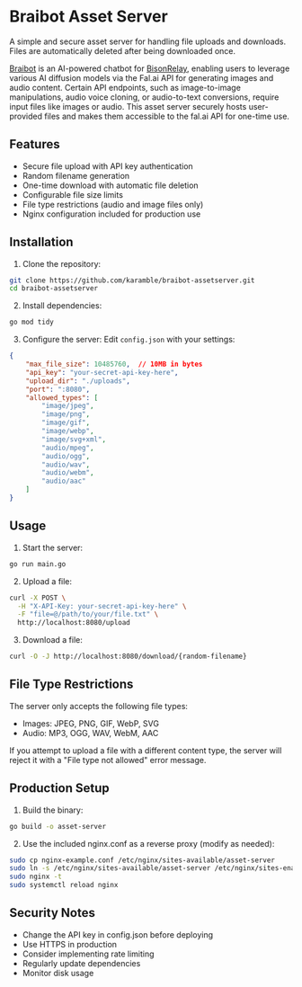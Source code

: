 # Braibot Asset Server

A simple and secure asset server for handling file uploads and downloads. Files are automatically deleted after being downloaded once.

[Braibot](https://github.com/karamble/braibot) is an AI-powered chatbot for [BisonRelay](https://github.com/companyzero/bisonrelay), enabling users to leverage various AI diffusion models via the Fal.ai API for generating images and audio content. Certain API endpoints, such as image-to-image manipulations, audio voice cloning, or audio-to-text conversions, require input files like images or audio. This asset server securely hosts user-provided files and makes them accessible to the fal.ai API for one-time use.


## Features

- Secure file upload with API key authentication
- Random filename generation
- One-time download with automatic file deletion
- Configurable file size limits
- File type restrictions (audio and image files only)
- Nginx configuration included for production use

## Installation

1. Clone the repository:
```bash
git clone https://github.com/karamble/braibot-assetserver.git
cd braibot-assetserver
```

2. Install dependencies:
```bash
go mod tidy
```

3. Configure the server:
Edit `config.json` with your settings:
```json
{
    "max_file_size": 10485760,  // 10MB in bytes
    "api_key": "your-secret-api-key-here",
    "upload_dir": "./uploads",
    "port": ":8080",
    "allowed_types": [
        "image/jpeg",
        "image/png",
        "image/gif",
        "image/webp",
        "image/svg+xml",
        "audio/mpeg",
        "audio/ogg",
        "audio/wav",
        "audio/webm",
        "audio/aac"
    ]
}
```

## Usage

1. Start the server:
```bash
go run main.go
```

2. Upload a file:
```bash
curl -X POST \
  -H "X-API-Key: your-secret-api-key-here" \
  -F "file=@/path/to/your/file.txt" \
  http://localhost:8080/upload
```

3. Download a file:
```bash
curl -O -J http://localhost:8080/download/{random-filename}
```

## File Type Restrictions

The server only accepts the following file types:
- Images: JPEG, PNG, GIF, WebP, SVG
- Audio: MP3, OGG, WAV, WebM, AAC

If you attempt to upload a file with a different content type, the server will reject it with a "File type not allowed" error message.

## Production Setup

1. Build the binary:
```bash
go build -o asset-server
```

2. Use the included nginx.conf as a reverse proxy (modify as needed):
```bash
sudo cp nginx-example.conf /etc/nginx/sites-available/asset-server
sudo ln -s /etc/nginx/sites-available/asset-server /etc/nginx/sites-enabled/
sudo nginx -t
sudo systemctl reload nginx
```

## Security Notes

- Change the API key in config.json before deploying
- Use HTTPS in production
- Consider implementing rate limiting
- Regularly update dependencies
- Monitor disk usage 